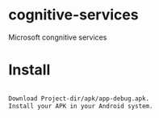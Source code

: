 # cognitive-services
Microsoft congnitive services

# Install

```bash

Download Project-dir/apk/app-debug.apk. 
Install your APK in your Android system.
